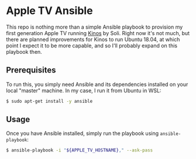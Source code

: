 Apple TV Ansible
================

This repo is nothing more than a simple Ansible playbook to provision my
first generation Apple TV running
[Kinos](https://forum.kodi.tv/showthread.php?tid=313407) by Soli. Right now
it's not much, but there are planned improvements for Kinos to run Ubuntu 18.04,
at which point I expect it to be more capable, and so I'll probably expand on
this playbook then.

## Prerequisites
To run this, you simply need Ansible and its dependencies installed on your
local "master" machine. In my case, I run it from Ubuntu in WSL:

~~~bash
$ sudo apt-get install -y ansible
~~~

## Usage
Once you have Ansible installed, simply run the playbook using
`ansible-playbook`:

~~~bash
$ ansible-playbook -i "${APPLE_TV_HOSTNAME}," --ask-pass
~~~
